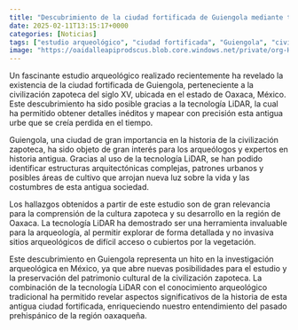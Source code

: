 ```yaml
---
title: "Descubrimiento de la ciudad fortificada de Guiengola mediante tecnología LiDAR"
date: 2025-02-11T13:15:17+0000
categories: [Noticias]
tags: ["estudio arqueológico", "ciudad fortificada", "Guiengola", "civilización zapoteca", "tecnología LiDAR", "Oaxaca", "México", "arqueología", "historia antigua", "estructuras arquitectónicas", "patrones urbanos", "cultura zapoteca", "desarrollo"]
image: "https://oaidalleapiprodscus.blob.core.windows.net/private/org-HKmKxpuNw3Y88lm4EBrIPq0n/user-ZwiCXOggLL8ZNNKE2g7rXFmV/img-uCFMZBksMmqSgeJa6oJeuaEw.png?st=2025-02-11T12%3A15%3A17Z&se=2025-02-11T14%3A15%3A17Z&sp=r&sv=2024-08-04&sr=b&rscd=inline&rsct=image/png&skoid=d505667d-d6c1-4a0a-bac7-5c84a87759f8&sktid=a48cca56-e6da-484e-a814-9c849652bcb3&skt=2025-02-11T03%3A09%3A49Z&ske=2025-02-12T03%3A09%3A49Z&sks=b&skv=2024-08-04&sig=wca4jRvjNo4UWhhAPEcomkVzAf9kDCNtt5UFGH%2BvISQ%3D"
---
```


Un fascinante estudio arqueológico realizado recientemente ha revelado la existencia de la ciudad fortificada de Guiengola, perteneciente a la civilización zapoteca del siglo XV, ubicada en el estado de Oaxaca, México. Este descubrimiento ha sido posible gracias a la tecnología LiDAR, la cual ha permitido obtener detalles inéditos y mapear con precisión esta antigua urbe que se creía perdida en el tiempo.

Guiengola, una ciudad de gran importancia en la historia de la civilización zapoteca, ha sido objeto de gran interés para los arqueólogos y expertos en historia antigua. Gracias al uso de la tecnología LiDAR, se han podido identificar estructuras arquitectónicas complejas, patrones urbanos y posibles áreas de cultivo que arrojan nueva luz sobre la vida y las costumbres de esta antigua sociedad.

Los hallazgos obtenidos a partir de este estudio son de gran relevancia para la comprensión de la cultura zapoteca y su desarrollo en la región de Oaxaca. La tecnología LiDAR ha demostrado ser una herramienta invaluable para la arqueología, al permitir explorar de forma detallada y no invasiva sitios arqueológicos de difícil acceso o cubiertos por la vegetación.

Este descubrimiento en Guiengola representa un hito en la investigación arqueológica en México, ya que abre nuevas posibilidades para el estudio y la preservación del patrimonio cultural de la civilización zapoteca. La combinación de la tecnología LiDAR con el conocimiento arqueológico tradicional ha permitido revelar aspectos significativos de la historia de esta antigua ciudad fortificada, enriqueciendo nuestro entendimiento del pasado prehispánico de la región oaxaqueña.
    